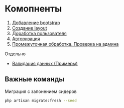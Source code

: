 # Комопненты

1. [Добавление bootstrap](./bootstrap/README.md)
2. [Создание layout](./layout/README.md)
3. [Доработка пользователя](./users/README.md)
4. [Авторизация](./auth/README.md)
5. [Промежуточная обработка. Проверка на админа](./admin_middleware/README.md)

Отдельно

- [Валидация данных (Примеры)](./validation/README.md)

## Важные команды

Миграция с запонением сидеров

```bash
php artisan migrate:fresh --seed
```
